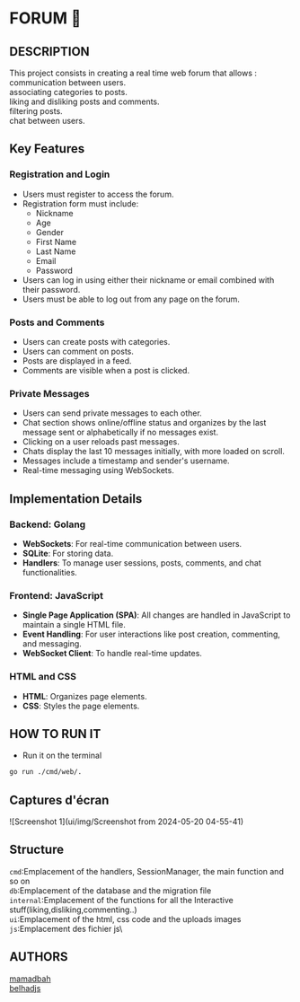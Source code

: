 # FORUM &#x1F4AC;

## DESCRIPTION

This project consists in creating a real time web forum that allows :\
    communication between users.\
    associating categories to posts.\
    liking and disliking posts and comments.\
    filtering posts.\
    chat between users.

## Key Features

### Registration and Login
- Users must register to access the forum.
- Registration form must include:
  - Nickname
  - Age
  - Gender
  - First Name
  - Last Name
  - Email
  - Password
- Users can log in using either their nickname or email combined with their password.
- Users must be able to log out from any page on the forum.

### Posts and Comments
- Users can create posts with categories.
- Users can comment on posts.
- Posts are displayed in a feed.
- Comments are visible when a post is clicked.

### Private Messages
- Users can send private messages to each other.
- Chat section shows online/offline status and organizes by the last message sent or alphabetically if no messages exist.
- Clicking on a user reloads past messages.
- Chats display the last 10 messages initially, with more loaded on scroll.
- Messages include a timestamp and sender's username.
- Real-time messaging using WebSockets.

## Implementation Details

### Backend: Golang
- **WebSockets**: For real-time communication between users.
- **SQLite**: For storing data.
- **Handlers**: To manage user sessions, posts, comments, and chat functionalities.

### Frontend: JavaScript
- **Single Page Application (SPA)**: All changes are handled in JavaScript to maintain a single HTML file.
- **Event Handling**: For user interactions like post creation, commenting, and messaging.
- **WebSocket Client**: To handle real-time updates.

### HTML and CSS
- **HTML**: Organizes page elements.
- **CSS**: Styles the page elements.



## HOW TO RUN IT   
* Run it on the terminal
```bash
go run ./cmd/web/.
```

## Captures d'écran
![Screenshot 1](ui/img/Screenshot from 2024-05-20 04-55-41)


## Structure

`cmd`:Emplacement of the handlers, SessionManager, the main function and so on\
`db`:Emplacement of the database and the migration file\
`internal`:Emplacement of the functions for all the Interactive stuff(liking,disliking,commenting..)\
`ui`:Emplacement of the html, css code and the uploads images\
`js`:Emplacement des fichier js\


## AUTHORS
[mamadbah](https://learn.zone01dakar.sn/git/mamadbah)\
[belhadjs](https://learn.zone01dakar.sn/git/belhadjs)